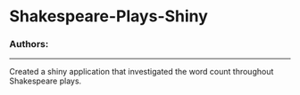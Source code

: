 # Shakespeare-Plays-Shiny

### Authors: 
<hr>
Created a shiny application that investigated the word count throughout Shakespeare plays. 
